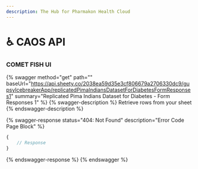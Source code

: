 ```yaml
---
description: The Hub for Pharmakon Health Cloud
---
```


# ♿ CAOS API

### COMET FISH UI

{% swagger method="get" path="" baseUrl="https://api.sheety.co/2038ea59d35e3cf806679a2706330dc9/gupsyIcebreakerApp/replicatedPimaIndiansDatasetForDiabetesFormResponses1" summary="Replicated Pima Indians Dataset for Diabetes - Form Responses 1" %}
{% swagger-description %}
Retrieve rows from your sheet
{% endswagger-description %}

{% swagger-response status="404: Not Found" description="Error Code Page Block" %}
```javascript
{
    // Response
}
```
{% endswagger-response %}
{% endswagger %}
